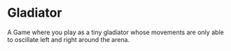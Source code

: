 # Gladiator
A Game where you play as a tiny gladiator whose movements are only able to oscillate left and right around the arena.
